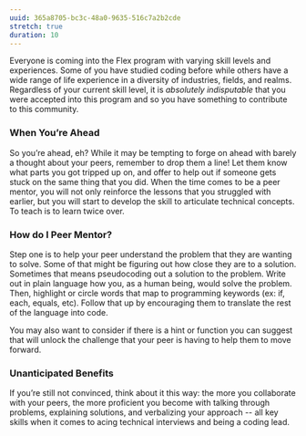 ```yaml
---
uuid: 365a8705-bc3c-48a0-9635-516c7a2b2cde
stretch: true
duration: 10 
---
```


Everyone is coming into the Flex program with varying skill levels and experiences. Some of you have studied coding before while others have a wide range of life experience in a diversity of industries, fields, and realms. Regardless of your current skill level, it is _absolutely indisputable_ that you were accepted into this program and so you have something to contribute to this community.

### When You’re Ahead

So you’re ahead, eh? While it may be tempting to forge on ahead with barely a thought about your peers, remember to drop them a line! Let them know what parts you got tripped up on, and offer to help out if someone gets stuck on the same thing that you did. When the time comes to be a peer mentor, you will not only reinforce the lessons that you struggled with earlier, but you will start to develop the skill to articulate technical concepts. To teach is to learn twice over.

### How do I Peer Mentor?

Step one is to help your peer understand the problem that they are wanting to solve. Some of that might be figuring out how close they are to a solution. Sometimes that means pseudocoding out a solution to the problem. Write out in plain language how you, as a human being, would solve the problem. Then, highlight or circle words that map to programming keywords (ex: if, each, equals, etc). Follow that up by encouraging them to translate the rest of the language into code. 

You may also want to consider if there is a hint or function you can suggest that will unlock the challenge that your peer is having to help them to move forward.

### Unanticipated Benefits

If you’re still not convinced, think about it this way: the more you collaborate with your peers, the more proficient you become with talking through problems, explaining solutions, and verbalizing your approach -- all key skills when it comes to acing technical interviews and being a coding lead.

